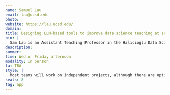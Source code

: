 ```yaml
---
name: Samuel Lau
email: lau@ucsd.edu
photo:
website: https://lau.ucsd.edu/
domain: 
title: Designing LLM-based tools to improve data science teaching at scale
bio: |
  Sam Lau is an Assistant Teaching Professor in the Halıcıoğlu Data Science Institute at UC San Diego. His research creates novel interfaces for learning and teaching data science, including the popular Pandas Tutor tool (https://pandastutor.com/) which serves over 40,000 people per year. He is the author of Learning Data Science, published by O’Reilly Media in 2023.
description: 
summer:
time: Wed or Friday afternoon
modality: In person
ta: TBA
style: |
  Most teams will work on independent projects, although there are options for students who wish to contribute to a larger system or existing tool.
seats: 8
tag: app
---
```

